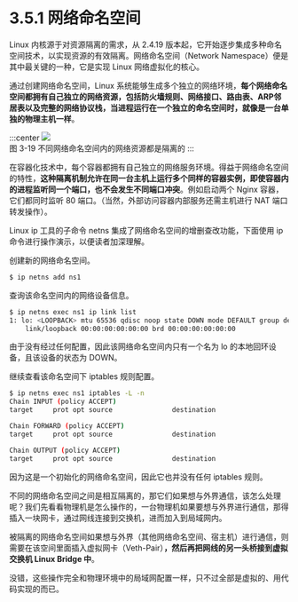 # 3.5.1 网络命名空间

Linux 内核源于对资源隔离的需求，从 2.4.19 版本起，它开始逐步集成多种命名空间技术，以实现资源的有效隔离。网络命名空间（Network Namespace）便是其中最关键的一种，它是实现 Linux 网络虚拟化的核心。

通过创建网络命名空间，Linux 系统能够生成多个独立的网络环境，**每个网络命名空间都拥有自己独立的网络资源，包括防火墙规则、网络接口、路由表、ARP邻居表以及完整的网络协议栈，当进程运行在一个独立的命名空间时，就像是一台单独的物理主机一样**。

:::center
  ![](../assets/network-namespace.svg)<br/>
 图 3-19 不同网络命名空间内的网络资源都是隔离的
:::

在容器化技术中，每个容器都拥有自己独立的网络服务环境。得益于网络命名空间的特性，**这种隔离机制允许在同一台主机上运行多个同样的容器实例，即使容器内的进程监听同一个端口，也不会发生不同端口冲突**。例如启动两个 Nginx 容器，它们都同时监听 80 端口。（当然，外部访问容器内部服务还需主机进行 NAT 端口转发操作）。


Linux ip 工具的子命令 netns 集成了网络命名空间的增删查改功能，下面使用 ip 命令进行操作演示，以便读者加深理解。

创建新的网络命名空间。

```bash
$ ip netns add ns1
```

查询该命名空间内的网络设备信息。

```bash
$ ip netns exec ns1 ip link list 
1: lo: <LOOPBACK> mtu 65536 qdisc noop state DOWN mode DEFAULT group default qlen 1000
    link/loopback 00:00:00:00:00:00 brd 00:00:00:00:00:00
```
由于没有经过任何配置，因此该网络命名空间内只有一个名为 lo 的本地回环设备，且该设备的状态为 DOWN。

继续查看该命名空间下 iptables 规则配置。

```bash
$ ip netns exec ns1 iptables -L -n
Chain INPUT (policy ACCEPT)
target     prot opt source               destination         

Chain FORWARD (policy ACCEPT)
target     prot opt source               destination         

Chain OUTPUT (policy ACCEPT)
target     prot opt source               destination 
```
因为这是一个初始化的网络命名空间，因此它也并没有任何 iptables 规则。

不同的网络命名空间之间是相互隔离的，那它们如果想与外界通信，该怎么处理呢？我们先看看物理机是怎么操作的，一台物理机如果要想与外界进行通信，那得插入一块网卡，通过网线连接到交换机，进而加入到局域网内。

被隔离的网络命名空间如果想与外界（其他网络命名空间、宿主机）进行通信，则需要在该空间里面插入虚拟网卡（Veth-Pair）**，然后再把网线的另一头桥接到虚拟交换机 Linux Bridge 中**。

没错，这些操作完全和物理环境中的局域网配置一样，只不过全部是虚拟的、用代码实现的而已。
